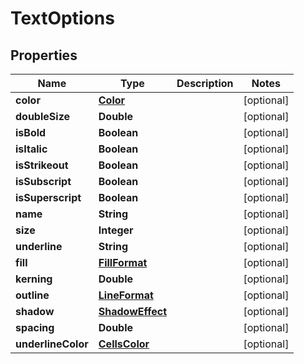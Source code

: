 
# TextOptions

## Properties
Name | Type | Description | Notes
------------ | ------------- | ------------- | -------------
**color** | [**Color**](Color.md) |  |  [optional]
**doubleSize** | **Double** |  |  [optional]
**isBold** | **Boolean** |  |  [optional]
**isItalic** | **Boolean** |  |  [optional]
**isStrikeout** | **Boolean** |  |  [optional]
**isSubscript** | **Boolean** |  |  [optional]
**isSuperscript** | **Boolean** |  |  [optional]
**name** | **String** |  |  [optional]
**size** | **Integer** |  |  [optional]
**underline** | **String** |  |  [optional]
**fill** | [**FillFormat**](FillFormat.md) |  |  [optional]
**kerning** | **Double** |  |  [optional]
**outline** | [**LineFormat**](LineFormat.md) |  |  [optional]
**shadow** | [**ShadowEffect**](ShadowEffect.md) |  |  [optional]
**spacing** | **Double** |  |  [optional]
**underlineColor** | [**CellsColor**](CellsColor.md) |  |  [optional]



